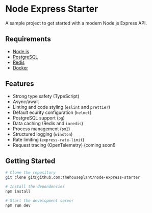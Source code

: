 # Node Express Starter

A sample project to get started with a modern Node.js Express API.

## Requirements

- [Node.js](https://nodejs.org/en)
- [PostgreSQL](https://www.postgresql.org/)
- [Redis](https://redis.io/)
- [Docker](https://www.docker.com/)

## Features

- Strong type safety (TypeScript)
- Async/await
- Linting and code styling (`eslint` and `prettier`)
- Default ecurity configuration (`helmet`)
- PostgreSQL support (`pg`)
- Data caching (Redis and `ioredis`)
- Process management (`pm2`)
- Structured logging (`winston`)
- Rate limiting (`express-rate-limit`)
- Request tracing (OpenTelemetry) (coming soon!)

## Getting Started

```zsh
# Clone the repository
git clone git@github.com:thehouseplant/node-express-starter

# Install the dependencies
npm install

# Start the development server
npm run dev
```
